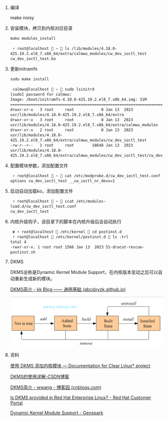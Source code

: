 1. 编译

   make noisy

2. 安装模块，拷贝到内核对应目录

   ```
   make modules_install
   
    ⚡ root@localhost  ~  ls /lib/modules/4.18.0-425.19.2.el8_7.x86_64/extra/calmwu_modules/cw_dev_ioctl_test 
   cw_dev_ioctl_test.ko
   ```

3. 更新initramfs

   ```
   sodu make install
   
    calmwu@localhost  ~  sudo lsinitrd 
   [sudo] password for calmwu: 
   Image: /boot/initramfs-4.18.0-425.19.2.el8_7.x86_64.img: 31M
   ========================================================================
   drwxr-xr-x   3 root     root            0 Jan 13  2023 usr/lib/modules/4.18.0-425.19.2.el8_7.x86_64/extra
   drwxr-xr-x   3 root     root            0 Jan 13  2023 usr/lib/modules/4.18.0-425.19.2.el8_7.x86_64/extra/calmwu_modules
   drwxr-xr-x   2 root     root            0 Jan 13  2023 usr/lib/modules/4.18.0-425.19.2.el8_7.x86_64/extra/calmwu_modules/cw_dev_ioctl_test
   -rw-r--r--   1 root     root        18648 Jan 13  2023 usr/lib/modules/4.18.0-425.19.2.el8_7.x86_64/extra/calmwu_modules/cw_dev_ioctl_test/cw_dev_ioctl_test.ko
   ```

4. 配置模块参数，添加配置文件

   ```
    ⚡ root@localhost  ~  cat /etc/modprobe.d/cw_dev_ioctl_test.conf 
   options cw_dev_ioctl_test __cw_ioctl_nr_devs=1
   ```

5. 启动自动加载ko，添加配置文件

   ```
    ⚡ root@localhost  ~  ccat /etc/modules-load.d/cw_dev_ioctl_test.conf 
   cw_dev_ioctl_test
   ```

6. 内核升级钩子，该目录下的脚本在内核升级后会自动执行

   ```
    ✘ ⚡ root@localhost  /etc/kernel  cd postinst.d 
    ⚡ root@localhost  /etc/kernel/postinst.d  ls -trl
   total 4
   -rwxr-xr-x. 1 root root 1566 Jan 13  2023 51-dracut-rescue-postinst.sh
   ```

7. DKMS

   DKMS全称是Dynamic Kernel Module Support，在内核版本变动之后可以自动重新生成新的模块。

   [DKMS简介 - kk Blog —— 通用基础 (abcdxyzk.github.io)](https://abcdxyzk.github.io/blog/2020/09/21/kernel-dkms/)

   ![image-20240625171246482](./image-20240625171246482.png)

8. 资料

   [使用 DKMS 添加内核模块 — Documentation for Clear Linux* project](https://www.clearlinux.org/clear-linux-documentation/zh_CN/guides/kernel/kernel-modules-dkms.html#build-install-and-load-an-out-of-tree-module)

   [DKMS的使用详解-CSDN博客](https://blog.csdn.net/ldswfun/article/details/131554905)

   [DKMS简介 - wwang - 博客园 (cnblogs.com)](https://www.cnblogs.com/wwang/archive/2011/06/21/2085571.html)

   [Is DKMS provided in Red Hat Enterprise Linux? - Red Hat Customer Portal](https://access.redhat.com/solutions/1132653)

   [Dynamic Kernel Module Support - Genspark](https://www.genspark.ai/spark?id=a59f3b9b-3957-35df-8caa-23fb759e0461)

   
   
   

